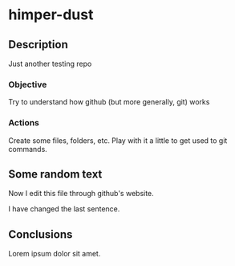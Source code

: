 # himper-dust

## Description
Just another testing repo

### Objective
Try to understand how github (but more generally, git) works

### Actions
Create some files, folders, etc. Play with it a little to get used to git commands. 

## Some random text
Now I edit this file through github's website.

I have changed the last sentence.

## Conclusions
Lorem ipsum dolor sit amet.
